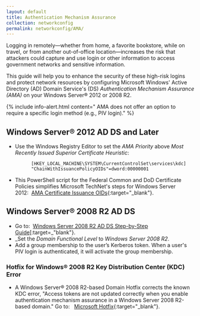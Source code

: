 ```yaml
---
layout: default
title: Authentication Mechanism Assurance
collection: networkconfig
permalink: networkconfig/AMA/
---
```


Logging in remotely&mdash;whether from home, a favorite bookstore, while on travel, or from another out-of-office location&mdash;increases the risk that attackers could capture and use login or other information to access government networks and sensitive information. 

This guide will help you to enhance the security of these high-risk logins and protect network resources by configuring Microsoft Windows' Active Directory (AD) Domain Service's (DS) _Authentication Mechanism Assurance (AMA)_ on your Windows Server® 2012 or 2008 R2.<!--How does AMA protects users and government systems from attackers?-->

{% include info-alert.html content=" AMA does not offer an option to require a specific login method (e.g., PIV login)." %}

## Windows Server® 2012 AD DS and Later

* Use the Windows Registry Editor to set the _AMA Priority_ above _Most Recently Issued Superior Certificate Heuristic_:

            [HKEY_LOCAL_MACHINE\SYSTEM\CurrentControlSet\services\kdc]
            "ChainWithIssuancePolicyOIDs"=dword:00000001

* This PowerShell script for the Federal Common and DoD Certificate Policies simplifies Microsoft TechNet's steps for Windows Server 2012:&nbsp;&nbsp;[AMA Certificate Issuance OIDs](https://github.com/GSA/ficam-scripts/blob/auth-mech-assurance/_AMA/CertificateIssuanceOIDs.ps1.txt){:target="_blank"}.

## Windows Server® 2008 R2 AD DS

* Go to:&nbsp;&nbsp;[Windows Server 2008 R2 AD DS Step-by-Step Guide](https://technet.microsoft.com/en-us/library/dd378897(v=WS.10).aspx)[:target=_"blank"}.
* _Set the _Domain Functional Level_ to _Windows Server 2008 R2_.
* Add a group membership to the user’s Kerberos token. When a user's PIV login is authenticated, it will activate the group membership.

### Hotfix for Windows® 2008 R2 Key Distribution Center (KDC) Error

* A Windows Server® 2008 R2-based Domain Hotfix corrects the known KDC error, "Access tokens are not updated correctly when you enable authentication mechanism assurance in a Windows Server 2008 R2-based domain." Go to:&nbsp;&nbsp; [Microsoft Hotfix](http://support.microsoft.com/kb/2771254){:target="_blank"}. 

